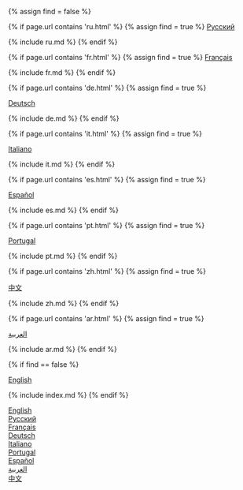 {% assign find = false %}
 
{% if page.url contains 'ru.html' %}
{% assign find = true %}
[Русский](/wiki/ru)

{% include ru.md %}
{% endif %}


{% if page.url contains 'fr.html' %}
{% assign find = true %}
[Français](/wiki/fr)

{% include fr.md %}
{% endif %}

{% if page.url contains 'de.html' %}
{% assign find = true %}
  
[Deutsch](/wiki/de)

{% include de.md %}
{% endif %}

{% if page.url contains 'it.html' %}
{% assign find = true %}
  
[Italiano](/wiki/it)

{% include it.md %}
{% endif %}


{% if page.url contains 'es.html' %}
{% assign find = true %}
  
[Español](/wiki/es)

{% include es.md %}
{% endif %}

{% if page.url contains 'pt.html' %}
{% assign find = true %}
  
[Portugal](/wiki/pt)

{% include pt.md %}
{% endif %}


{% if page.url contains 'zh.html' %}
{% assign find = true %}
  
[中文](/wiki/zh)

{% include zh.md %}
{% endif %}

{% if page.url contains 'ar.html' %}
{% assign find = true %}
  
[العربية](/wiki/ar)

{% include ar.md %}
{% endif %}


{% if find == false %}
 
[English](/wiki)

{% include index.md %}
{% endif %}

[English](/wiki)<br/>
[Русский](/wiki/ru)<br/>
[Français](/wiki/fr)<br/>
[Deutsch](/wiki/de)<br/>
[Italiano](/wiki/it)<br/>
[Portugal](/wiki/pt)<br/>
[Español](/wiki/es)<br/>
[العربية](/wiki/ar)<br/>
[中文](/wiki/zh)<br/>
	       
	        